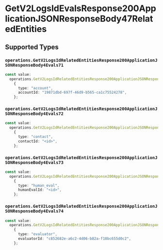 # GetV2LogsIdEvalsResponse200ApplicationJSONResponseBody47RelatedEntities


## Supported Types

### `operations.GetV2LogsIdRelatedEntitiesResponse200ApplicationJSONResponseBody4Evals71`

```typescript
const value:
  operations.GetV2LogsIdRelatedEntitiesResponse200ApplicationJSONResponseBody4Evals71 =
    {
      type: "account",
      accountId: "19871dbd-697f-46d9-b565-ca1c75524278",
    };
```

### `operations.GetV2LogsIdRelatedEntitiesResponse200ApplicationJSONResponseBody4Evals72`

```typescript
const value:
  operations.GetV2LogsIdRelatedEntitiesResponse200ApplicationJSONResponseBody4Evals72 =
    {
      type: "contact",
      contactId: "<id>",
    };
```

### `operations.GetV2LogsIdRelatedEntitiesResponse200ApplicationJSONResponseBody4Evals73`

```typescript
const value:
  operations.GetV2LogsIdRelatedEntitiesResponse200ApplicationJSONResponseBody4Evals73 =
    {
      type: "human_eval",
      humanEvalId: "<id>",
    };
```

### `operations.GetV2LogsIdRelatedEntitiesResponse200ApplicationJSONResponseBody4Evals74`

```typescript
const value:
  operations.GetV2LogsIdRelatedEntitiesResponse200ApplicationJSONResponseBody4Evals74 =
    {
      type: "evaluator",
      evaluatorId: "c852682e-a6c2-4d06-b82a-f10bc655d0c2",
    };
```

